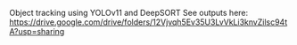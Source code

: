 Object tracking using YOLOv11 and DeepSORT
See outputs here: https://drive.google.com/drive/folders/12Vjvqh5Ev35U3LvVkLi3knvZilsc94tA?usp=sharing
